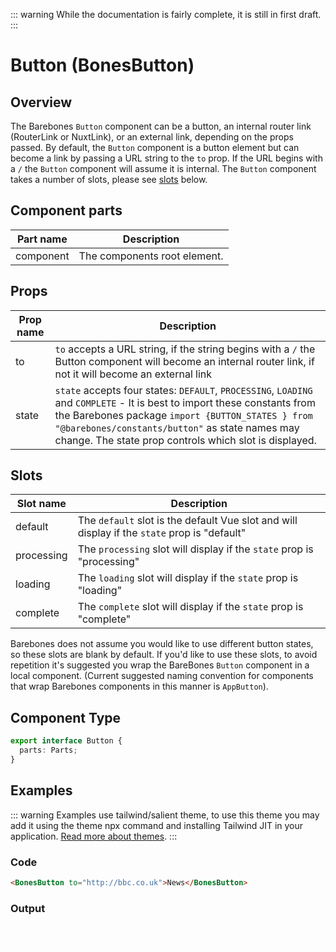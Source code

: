<script setup>
  import BonesButton from '@barebones/components/Button/Button.vue';
</script>

::: warning
While the documentation is fairly complete, it is still in first draft.
:::

# Button (BonesButton)

## Overview
The Barebones `Button` component can be a button, an internal router link (RouterLink or NuxtLink), or an external link, depending on the props passed. By default, the `Button` component is a button element but can become a link by passing a URL string to the `to` prop. If the URL begins with a `/` the `Button` component will assume it is internal. The `Button` component takes a number of slots, please see [slots](/guide/components/button.html#slots) below.

## Component parts

| Part name | Description |
|-----------|-------------|
| component | The components root element. |

## Props

| Prop name | Description |
|-----------|-------------|
| to | `to` accepts a URL string, if the string begins with a `/` the Button component will become an internal router link, if not it will become an external link |
| state | `state` accepts four states: `DEFAULT`, `PROCESSING`, `LOADING` and `COMPLETE` - It is best to import these constants from the Barebones package `import {BUTTON_STATES } from "@barebones/constants/button"` as state names may change. The state prop controls which slot is displayed. |

## Slots

| Slot name | Description |
|-----------|-------------|
| default | The `default` slot is the default Vue slot and will display if the `state` prop is "default" |
| processing | The `processing` slot will display if the `state` prop is "processing" |
| loading | The `loading` slot will display if the `state` prop is "loading" |
| complete | The `complete` slot will display if the `state` prop is "complete" |

Barebones does not assume you would like to use different button states, so these slots are blank by default. If you'd like to use these slots, to avoid repetition it's suggested you wrap the BareBones `Button` component in a local component. (Current suggested naming convention for components that wrap Barebones components in this manner is `AppButton`).

## Component Type

```ts
export interface Button {
  parts: Parts;
}
```


## Examples
::: warning
Examples use tailwind/salient theme, to use this theme you may add it using the theme npx command and installing Tailwind JIT in your application. [Read more about themes](/guide/themes.html).
:::

### Code
```html
<BonesButton to="http://bbc.co.uk">News</BonesButton>
```
### Output
<br />
<BonesButton to="http://bbc.co.uk" style="color: white;">News</BonesButton>
